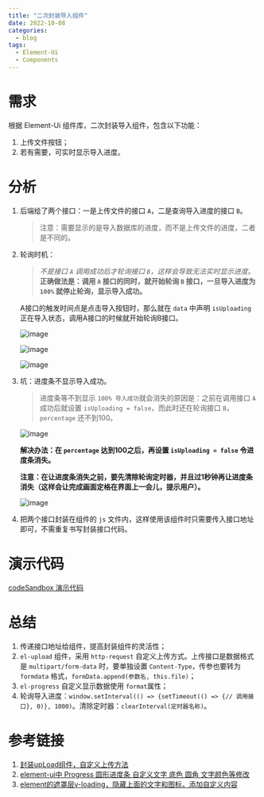 ```yaml
---
title: "二次封装导入组件"
date: 2022-10-08
categories:
  - blog
tags:
  - Element-Ui
  - Components
---
```


# 需求

根据 Element-Ui 组件库，二次封装导入组件，包含以下功能：

1. 上传文件按钮；
2. 若有需要，可实时显示导入进度。

# 分析

1. 后端给了两个接口：一是上传文件的接口 `A`，二是查询导入进度的接口 `B`。
    
    > 注意：需要显示的是导入数据库的进度，而不是上传文件的进度，二者是不同的。
    
2. 轮询时机：
   >*不是接口 `A` 调用成功后才轮询接口 `B`，这样会导致无法实时显示进度。*
    **正确做法是：调用 `A` 接口的同时，就开始轮询 `B` 接口，一旦导入进度为 `100%` 就停止轮询，显示导入成功。**

    A接口的触发时间点是点击导入按钮时，那么就在 `data` 中声明 `isUploading` 正在导入状态，调用A接口的时候就开始轮询B接口。

    ![image](https://img2022.cnblogs.com/blog/2399063/202209/2399063-20220902095818379-678630066.png)
    
    ![image](https://img2022.cnblogs.com/blog/2399063/202210/2399063-20221009094559875-1863224239.png)
    
    ![image](https://img2022.cnblogs.com/blog/2399063/202209/2399063-20220902095958901-803588697.png)

3. 坑：进度条不显示导入成功。
    >进度条等不到显示 `100% 导入成功`就会消失的原因是：之前在调用接口 `A` 成功后就设置 `isUploading = false`，而此时还在轮询接口 `B`，`percentage` 还不到100。
    
      ![image](https://img2022.cnblogs.com/blog/2399063/202209/2399063-20220902100238400-1288645412.png)

      **解决办法：在 `percentage` 达到100之后，再设置 `isUploading = false` 令进度条消失。**

      **注意：在让进度条消失之前，要先清除轮询定时器，并且过1秒钟再让进度条消失（这样会让完成画面定格在界面上一会儿，提示用户）。**

      ![image](https://img2022.cnblogs.com/blog/2399063/202210/2399063-20221008152509411-851934737.png)


4. 把两个接口封装在组件的 `js` 文件内，这样使用该组件时只需要传入接口地址即可，不需重复书写封装接口代码。

# 演示代码

[codeSandbox 演示代码](https://codesandbox.io/s/er-ci-feng-zhuang-import-zu-jian-forked-yo4s87?file=/src/main.js)

# 总结

1. 传递接口地址给组件，提高封装组件的灵活性；
2. `el-upload` 组件，采用  `http-request` 自定义上传方式。上传接口是数据格式是  `multipart/form-data` 时，要单独设置 `Content-Type`，传参也要转为 `formdata` 格式，`formData.append(参数名, this.file)`；
3. `el-progress` 自定义显示数据使用 `format`属性；
4. 轮询导入进度：`window.setInterval(() => {setTimeout(() => {// 调用接口}, 0)}, 1000)`。清除定时器：`clearInterval(定时器名称)`。


# 参考链接

1. [封装upLoad组件，自定义上传方法](https://juejin.cn/post/7031884699115094053 "封装upLoad组件，自定义上传方法")
2. [element-ui中 Progress 圆形进度条 自定义文字 底色 圆角 文字颜色等修改](https://blog.csdn.net/weixin_45045099/article/details/125891783?spm=1001.2101.3001.6650.6&utm_medium=distribute.pc_relevant.none-task-blog-2%7Edefault%7EBlogCommendFromBaidu%7ERate-6-125891783-blog-106373868.t0_searchtargeting_v1&depth_1-utm_source=distribute.pc_relevant.none-task-blog-2%7Edefault%7EBlogCommendFromBaidu%7ERate-6-125891783-blog-106373868.t0_searchtargeting_v1&utm_relevant_index=7 "element-ui中 Progress 圆形进度条 自定义文字 底色 圆角 文字颜色等修改")
3. [element的遮罩层v-loading，隐藏上面的文字和图标，添加自定义内容](https://blog.csdn.net/qq_42376171/article/details/124591090?ops_request_misc=&request_id=&biz_id=102&utm_term=v-loading%20%E8%87%AA%E5%AE%9A%E4%B9%89%E6%A0%B7%E5%BC%8F&utm_medium=distribute.pc_search_result.none-task-blog-2~all~sobaiduweb~default-8-124591090.142%5ev42%5epc_ran_alice,185%5ev2%5etag_show&spm=1018.2226.3001.4187 "element的遮罩层v-loading，隐藏上面的文字和图标，添加自定义内容")
